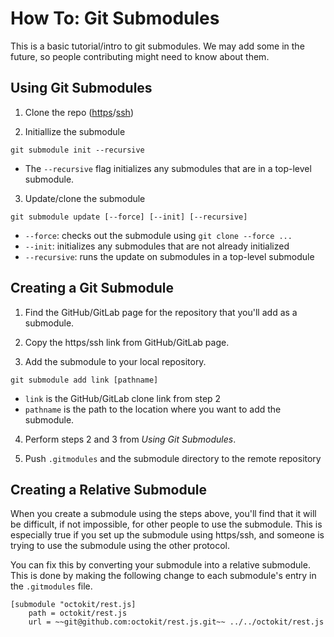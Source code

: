# How To: Git Submodules

This is a basic tutorial/intro to git submodules. We may add some in the future, so people contributing might need to know about them.

## Using Git Submodules

1. Clone the repo ([https](https://help.github.com/articles/cloning-a-repository/)/[ssh](https://help.github.com/articles/connecting-to-github-with-ssh/))

2. Initiallize the submodule
```
git submodule init --recursive
```
  * The `--recursive` flag initializes any submodules that are in a top-level submodule.

3. Update/clone the submodule
```
git submodule update [--force] [--init] [--recursive]
```
  * `--force`: checks out the submodule using `git clone --force ...`
  * `--init`: initializes any submodules that are not already initialized
  * `--recursive`: runs the update on submodules in a top-level submodule

## Creating a Git Submodule

1. Find the GitHub/GitLab page for the repository that you'll add as a submodule.

2. Copy the https/ssh link from GitHub/GitLab page.

3. Add the submodule to your local repository.
```
git submodule add link [pathname]
```
  * `link` is the GitHub/GitLab clone link from step 2
  * `pathname` is the path to the location where you want to add the submodule.

4. Perform steps 2 and 3 from _Using Git Submodules_.

5. Push `.gitmodules` and the submodule directory to the remote repository

## Creating a Relative Submodule

When you create a submodule using the steps above, you'll find that it will be difficult, if not impossible, for other people to use the submodule. This is especially true if you set up the submodule using https/ssh, and someone is trying to use the submodule using the other protocol.

You can fix this by converting your submodule into a relative submodule. This is done by making the following change to each submodule's entry in the `.gitmodules` file.

```
[submodule "octokit/rest.js]
    path = octokit/rest.js
    url = ~~git@github.com:octokit/rest.js.git~~ ../../octokit/rest.js
```
